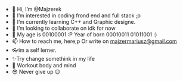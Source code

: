 - 👋 Hi, I’m @Majzerek
- 👀 I’m interested in coding frond end and full stack ;p
- 🌱 I’m currently learning C++ and Graphic designe.
- 💞️ I’m looking to collaborate on idk for now
- 🎉 My age is 00100001 :P Year of born 00010011 01011001 :)
- 📫 How to reach me, here;p Or write on majzermariusz@gmail.com
- 👓im a self lerner.
- ✨Try change somethink in my life
- 🤟 Workout body and mind
- 😎 Never give up 😉
<!---
Majzerek/Majzerek is a ✨ special ✨ repository because its `README.md` (this file) appears on your GitHub profile.
You can click the Preview link to take a look at your changes.
--->
